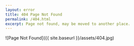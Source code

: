 ```yaml
---
layout: error
title: 404 Page Not Found
permalink: /404.html
excerpt: Page not found, may be moved to another place.
---
```


![Page Not Found]({{ site.baseurl }}/assets/404.jpg)

